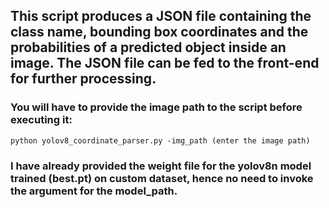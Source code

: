 ## This script produces a JSON file containing the class name, bounding box coordinates and the probabilities of a predicted object inside an image. The JSON file can be fed to the front-end for further processing.

### You will have to provide the image path to the script before executing it:
```python yolov8_coordinate_parser.py -img_path (enter the image path)```

### I have already provided the weight file for the yolov8n model trained (best.pt) on custom dataset, hence no need to invoke the argument for the model_path.
